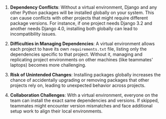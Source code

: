 1. **Dependency Conflicts**: Without a virtual environment, Django and any other Python packages will be installed globally on your system. This can cause conflicts with other projects that might require different package versions. For instance, if one project needs Django 3.2 and another needs Django 4.0, installing both globally can lead to incompatibility issues.
    
2. **Difficulties in Managing Dependencies**: A virtual environment allows each project to have its own `requirements.txt` file, listing only the dependencies specific to that project. Without it, managing and replicating project environments on other machines (like teammates' laptops) becomes more challenging.
    
3. **Risk of Unintended Changes**: Installing packages globally increases the chance of accidentally upgrading or removing packages that other projects rely on, leading to unexpected behavior across projects.
    
4. **Collaboration Challenges**: With a virtual environment, everyone on the team can install the exact same dependencies and versions. If skipped, teammates might encounter version mismatches and face additional setup work to align their local environments.
